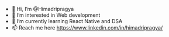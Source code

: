 - 👋 Hi, I’m @Himadripragya
- 👀 I’m interested in Web development
- 🌱 I’m currently learning React Native and DSA
- 📫 Reach me here https://www.linkedin.com/in/himadripragya/



<!---
Himadripragya/Himadripragya is a ✨ special ✨ repository because its `README.md` (this file) appears on your GitHub profile.
You can click the Preview link to take a look at your changes.
--->
